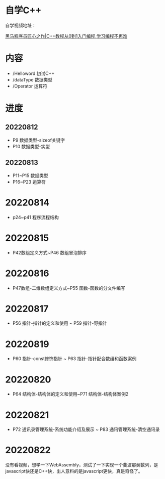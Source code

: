 # 自学C++

自学视频地址：

[黑马程序员匠心之作|C++教程从0到1入门编程,学习编程不再难](https://www.bilibili.com/video/BV1et411b73Z?p=10&vd_source=a4e095d68862da71463ae9de87d5356c)

# 内容

- /Helloword 初试C++
- /dataType 数据类型
- /Operator 运算符

# 进度

## 20220812

- P9 数据类型-sizeof关键字
- P10 数据类型-实型

## 20220813

- P11~P15 数据类型
- P16~P23 运算符


# 20220814

- p24~p41 程序流程结构

# 20220815

- P42数组定义方式~P46 数组冒泡排序

# 20220816

- P47数组-二维数组定义方式~P55 函数-函数的分文件编写

# 20220817

- P56 指针-指针的定义和使用 ~ P59 指针-野指针

# 20220819

- P60 指针-const修饰指针 ~ P63 指针-指针配合数组和函数案例

# 20220820

- P64 结构体-结构体的定义和使用~P71 结构体-结构体案例2

# 20220821

- P72 通讯录管理系统-系统功能介绍及展示 ~ P83 通讯管理系统-清空通讯录

# 20220822

没有看视频，想学一下WebAssembly，测试了一下实现一个斐波那契数列，是javascript快还是C++快，出人意料的是javascript更快，真是奇怪了。